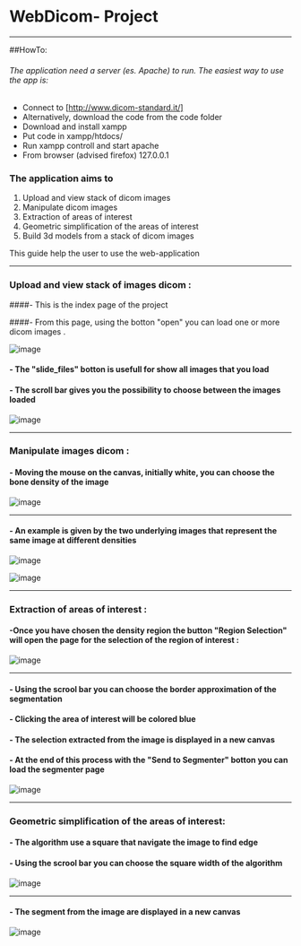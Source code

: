 # **WebDicom- Project**
- - -



##HowTo:

###### The application need a server (es. Apache) to run. The easiest way to use the app is:

-  Connect to [http://www.dicom-standard.it/]
-  Alternatively, download the code from the code folder
-  Download and install xampp 
-  Put code in xampp/htdocs/
-  Run xampp controll and start apache
-  From browser (advised firefox) 127.0.0.1

### The application aims to
1. Upload and view stack of dicom images  
2. Manipulate dicom images 
3. Extraction of areas of interest
4. Geometric simplification of the areas of interest
5. Build 3d models from a stack of dicom images 

This guide help the user to use the web-application


- - -



### Upload and view stack of images dicom :

####- This is the index page of the project

####- From this page, using the botton "open" you can load one or more dicom images .



![image](https://raw.github.com/cvdlab-bio/webdicom/master/Web_Dicom/HowTo_BIO/img/1_bio.jpg)



#### - The "slide_files" botton is usefull for show all images that you load

#### - The scroll bar gives you the possibility to choose between the images loaded

 

![image](https://raw.github.com/cvdlab-bio/webdicom/master/Web_Dicom/HowTo_BIO/img/2_bio.jpg)

- - - 

### Manipulate images dicom :

#### - Moving the mouse on the canvas, initially white, you can choose the bone density of the image




![image](https://raw.github.com/cvdlab-bio/webdicom/master/Web_Dicom/HowTo_BIO/img/3_bio.jpg)



- - - 




#### - An example is given by the two underlying images that represent the same image at different densities


![image](https://raw.github.com/cvdlab-bio/webdicom/master/Web_Dicom/HowTo_BIO/img/4_load_img_1.jpg)





![image](https://raw.github.com/cvdlab-bio/webdicom/master/Web_Dicom/HowTo_BIO/img/5_load_img_2.jpg)

- - -


### Extraction of areas of interest :

#### -Once you have chosen the density region the button "Region Selection" will open the page for the selection of the region of interest :




![image](https://raw.github.com/cvdlab-bio/webdicom/master/Web_Dicom/HowTo_BIO/img/7_region_screen_1.jpg)

- - -
#### - Using the scrool bar you can choose the border approximation of the segmentation


#### - Clicking the area of ​​interest will be colored blue


#### - The selection extracted from the image is displayed in a new canvas


#### - At the end of this process with the "Send to Segmenter" botton you can load the segmenter page


![image](https://raw.github.com/cvdlab-bio/webdicom/master/Web_Dicom/HowTo_BIO/img/6_region_screen.jpg)

- - -

### Geometric simplification of the areas of interest:


#### - The algorithm use a square that navigate the image to find edge
#### - Using the scrool bar you can choose the square width of the algorithm 


![image](https://raw.github.com/cvdlab-bio/webdicom/master/Web_Dicom/HowTo_BIO/img/7_segmenter_screen_2.jpg)


- - -

#### - The segment from the image are displayed in a new canvas 

![image](https://raw.github.com/cvdlab-bio/webdicom/master/Web_Dicom/HowTo_BIO/img/7_segmenter_screen_1.jpg)




















